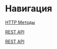 # **Навигация**

[HTTP Методы](https://github.com/kirill-sotnikov/my-lib/blob/master/http%20methods.md)

[REST API](https://github.com/kirill-sotnikov/my-lib/blob/master/http%20methods.md)

[REST API](https://github.com/kirill-sotnikov/my-lib/blob/master/http%20methods.md)
